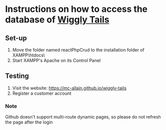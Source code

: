 # Instructions on how to access the database of [Wiggly Tails](https://mc-allain.github.io/wiggly-tails)

## Set-up
1. Move the folder named reactPhpCrud to the installation folder of XAMPP\htdocs\
2. Start XAMPP's Apache on its Control Panel

## Testing
1. Visit the website: https://mc-allain.github.io/wiggly-tails
2. Register a customer account

### Note
Github doesn't support multi-route dynamic pages, so please do not refresh the page after the login
